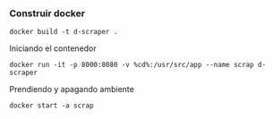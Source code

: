### Construir docker 


    docker build -t d-scraper .

Iniciando el contenedor

    docker run -it -p 8000:8080 -v %cd%:/usr/src/app --name scrap d-scraper

Prendiendo y apagando ambiente 

    docker start -a scrap
